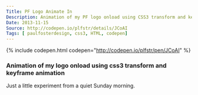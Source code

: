 ```yaml
---
Title: PF Logo Animate In
Description: Animation of my PF logo onload using CSS3 transform and keyframe animation. A little experiment to come from a quiet Sunday morning.
Date: 2013-11-15
Source: http://codepen.io/plfstr/details/JCoAI
Tags: [ paulfosterdesign, css3, HTML, codepen]
---
```

{% include codepen.html codepen="http://codepen.io/plfstr/pen/JCoAI" %}

### Animation of my logo onload using css3 transform and keyframe animation

Just a little experiment from a quiet Sunday morning.